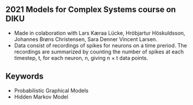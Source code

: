 ## 2021 Models for Complex Systems course on DIKU
- Made in colaboration with Lars Kæraa Lücke, Hróbjartur Höskuldsson, Johannes Brøns Christensen, Sara Denner Vincent Larsen.
- Data consist of recordings of spikes for neurons on a time preriod. The recordings are summarized by counting the number of spikes at each timestep, t, for each neuron, n, giving n × t data points.

## Keywords
- Probabilistic Graphical Models
- Hidden Markov Model
